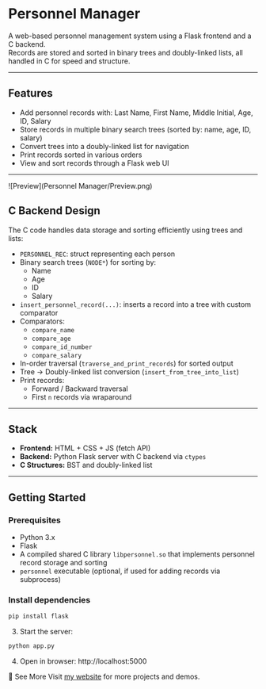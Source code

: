 # Personnel Manager

A web-based personnel management system using a Flask frontend and a C backend.  
Records are stored and sorted in binary trees and doubly-linked lists, all handled in C for speed and structure.

---

## Features

- Add personnel records with: Last Name, First Name, Middle Initial, Age, ID, Salary
- Store records in multiple binary search trees (sorted by: name, age, ID, salary)
- Convert trees into a doubly-linked list for navigation
- Print records sorted in various orders
- View and sort records through a Flask web UI

---
![Preview](Personnel Manager/Preview.png)


## C Backend Design

The C code handles data storage and sorting efficiently using trees and lists:

- `PERSONNEL_REC`: struct representing each person
- Binary search trees (`NODE*`) for sorting by:
  - Name
  - Age
  - ID
  - Salary
- `insert_personnel_record(...)`: inserts a record into a tree with custom comparator
- Comparators:
  - `compare_name`
  - `compare_age`
  - `compare_id_number`
  - `compare_salary`
- In-order traversal (`traverse_and_print_records`) for sorted output
- Tree → Doubly-linked list conversion (`insert_from_tree_into_list`)
- Print records:
  - Forward / Backward traversal
  - First `n` records via wraparound

---

## Stack

- **Frontend:** HTML + CSS + JS (fetch API)
- **Backend:** Python Flask server with C backend via `ctypes`
- **C Structures:** BST and doubly-linked list

---

## Getting Started

### Prerequisites

- Python 3.x
- Flask
- A compiled shared C library `libpersonnel.so` that implements personnel record storage and sorting
- `personnel` executable (optional, if used for adding records via subprocess)

### Install dependencies

```bash
pip install flask
```

3. Start the server:
```bash
python app.py
```

4. Open in browser: http://localhost:5000

🔗 See More
Visit [my website](https://ganaa.work) for more projects and demos.
